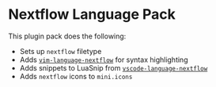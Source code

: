 # Nextflow Language Pack

This plugin pack does the following:

- Sets up `nextflow` filetype
- Adds [`vim-language-nextflow`](https://github.com/nextflow-io/vim-language-nextflow) for syntax highlighting
- Adds snippets to LuaSnip from [`vscode-language-nextflow`](https://github.com/nextflow-io/vscode-language-nextflow)
- Adds `nextflow` icons to `mini.icons`
